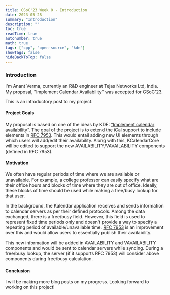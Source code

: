 ```yaml
---
title: GSoC'23 Week 0 - Introduction
date: 2023-05-28
summary: "Introduction"
description: ""
toc: true
readTime: true
autonumber: true
math: true
tags: ["cpp", "open-source", "kde"]
showTags: false
hideBackToTop: false
---
```

### Introduction

I'm Anant Verma, currently an R&D engineer at Tejas Networks Ltd, India. My proposal, "Implement Calendar Availability" was accepted for GSoC'23. 

This is an introductory post to my project.

#### Project Goals

My proposal is based on one of the ideas by KDE: [“Implement calendar availability”](https://community.kde.org/GSoC/2023/Ideas#Project:_Implement_calendar_availability). The goal of the project is to extend the iCal support to include elements in [RFC 7953](https://www.rfc-editor.org/rfc/rfc7953). This would entail adding new UI elements through which users will add/edit their availability. Along with this, KCalendarCore will be edited to support the new AVAILABILITY/VAVAILABILITY components (defined in RFC 7953).

#### Motivation

We often have regular periods of time where we are available or unavailable. For example, a college professor can easily specify what are their office hours and blocks of time where they are out of office. Ideally, these blocks of time should be used while making a free/busy lookup for that user.

In the background, the Kalendar application receives and sends information to calendar servers as per their defined protocols. Among the data exchanged, there is a free/busy field. However, this field is used to represent fixed time periods only and doesn't provide a way to specify a repeating period of available/unavailable time. [RFC 7953](https://www.rfc-editor.org/rfc/rfc7953) is an improvement over this and would allow users to essentially publish their availability. 

This new information will be added in AVAILABILITY and VAVAILABILITY components and would be sent to calendar servers while syncing. During a free/busy lookup, the server (if it supports RFC 7953) will consider above components during free/busy calculation. 

#### Conclusion

I will be making more blog posts on my progress. Looking forward to working on this project!

